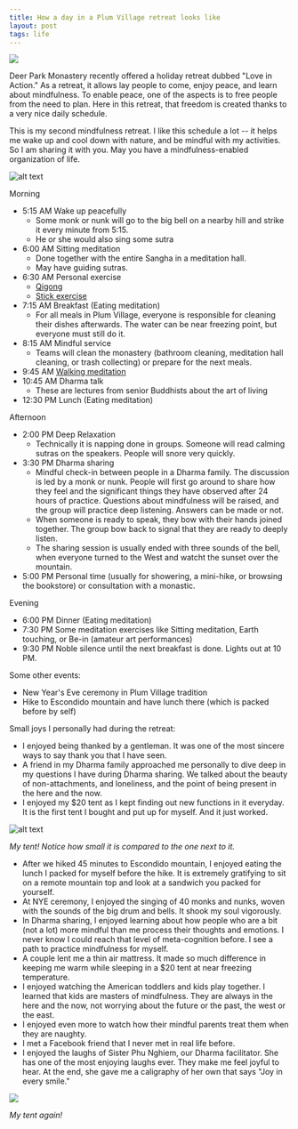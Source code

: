 ```yaml
---
title: How a day in a Plum Village retreat looks like
layout: post
tags: life
---
```


![](/assets/deer-park-pond.jpeg)

Deer Park Monastery recently offered a holiday retreat dubbed "Love in Action." As a retreat, it allows lay people to come, enjoy peace, and learn about mindfulness. To enable peace, one of the aspects is to free people from the need to plan. Here in this retreat, that freedom is created thanks to a very nice daily schedule.

This is my second mindfulness retreat. I like this schedule a lot -- it helps me wake up and cool down with nature, and be mindful with my activities. So I am sharing it with you. May you have a mindfulness-enabled organization of life.

![alt text](/assets/deer-park-schedule.png)

Morning
- 5:15 AM Wake up peacefully
  - Some monk or nunk will go to the big bell on a nearby hill and strike it every minute from 5:15.
  - He or she would also sing some sutra
- 6:00 AM Sitting meditation
  - Done together with the entire Sangha in a meditation hall.
  - May have guiding sutras.
- 6:30 AM Personal exercise
  - [Qigong](https://www.youtube.com/watch?v=mzaP8wSEh9Y)
  - [Stick exercise](https://www.youtube.com/watch?v=-pluOjzBHS4)
- 7:15 AM Breakfast (Eating meditation)
  - For all meals in Plum Village, everyone is responsible for cleaning their dishes afterwards. The water can be near freezing point, but everyone must still do it.
- 8:15 AM Mindful service
  - Teams will clean the monastery (bathroom cleaning, meditation hall cleaning, or trash collecting) or prepare for the next meals.
- 9:45 AM [Walking meditation](https://www.youtube.com/watch?v=0nwqqOCtGEU)
- 10:45 AM Dharma talk
  - These are lectures from senior Buddhists about the art of living
- 12:30 PM Lunch (Eating meditation)

Afternoon
- 2:00 PM Deep Relaxation
  - Technically it is napping done in groups. Someone will read calming sutras on the speakers. People will snore very quickly. 
- 3:30 PM Dharma sharing
  - Mindful check-in between people in a Dharma family. The discussion is led by a monk or nunk. People will first go around to share how they feel and the significant things they have observed after 24 hours of practice. Questions about mindfulness will be raised, and the group will practice deep listening. Answers can be made or not.
  - When someone is ready to speak, they bow with their hands joined together. The group bow back to signal that they are ready to deeply listen.
  - The sharing session is usually ended with three sounds of the bell, when everyone turned to the West and watcht the sunset over the mountain.
- 5:00 PM Personal time (usually for showering, a mini-hike, or browsing the bookstore) or consultation with a monastic.

Evening
- 6:00 PM Dinner (Eating meditation)
- 7:30 PM Some meditation exercises like Sitting meditation, Earth touching, or Be-in (amateur art performances)
- 9:30 PM Noble silence until the next breakfast is done. Lights out at 10 PM.

Some other events:
- New Year's Eve ceremony in Plum Village tradition
- Hike to Escondido mountain and have lunch there (which is packed before by self)

Small joys I personally had during the retreat:
- I enjoyed being thanked by a gentleman. It was one of the most sincere ways to say thank you that I have seen.
- A friend in my Dharma family approached me personally to dive deep in my questions I have during Dharma sharing. We talked about the beauty of non-attachments, and loneliness, and the point of being present in the here and the now.
- I enjoyed my $20 tent as I kept finding out new functions in it everyday. It is the first tent I bought and put up for myself. And it just worked.

![alt text](/assets/tent.jpeg)

*My tent! Notice how small it is compared to the one next to it.*

- After we hiked 45 minutes to Escondido mountain, I enjoyed eating the lunch I packed for myself before the hike. It is extremely gratifying to sit on a remote mountain top and look at a sandwich you packed for yourself.
- At NYE ceremony, I enjoyed the singing of 40 monks and nunks, woven with the sounds of the big drum and bells. It shook my soul vigorously.
- In Dharma sharing, I enjoyed learning about how people who are a bit (not a lot) more mindful than me process their thoughts and emotions. I never know I could reach that level of meta-cognition before. I see a path to practice mindfulness for myself.
- A couple lent me a thin air mattress. It made so much difference in keeping me warm while sleeping in a $20 tent at near freezing temperature.
- I enjoyed watching the American toddlers and kids play together. I learned that kids are masters of mindfulness. They are always in the here and the now, not worrying about the future or the past, the west or the east.
- I enjoyed even more to watch how their mindful parents treat them when they are naughty.
- I met a Facebook friend that I never met in real life before.
- I enjoyed the laughs of Sister Phu Nghiem, our Dharma facilitator. She has one of the most enjoying laughs ever. They make me feel joyful to hear. At the end, she gave me a caligraphy of her own that says "Joy in every smile."

![](/assets/tent-inside.jpeg)

*My tent again!*